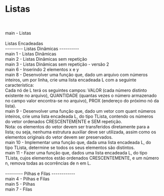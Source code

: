 # Listas<br><br>

main - Listas<br><br>
Listas Encadeadas<br>
--------- Listas Dinâmicas ----------<br>
main 1 - Listas Dinâmicas<br>
main 2 - Listas Dinâmicas sem repetição <br>
main 3 - Listas Dinâmicas sem repetição - versão 2<br>
main 6 - Inserindo 2 elementos x e y<br>
main 8 - Desenvolver uma função que, dado um
arquivo com números inteiros, um por linha, crie uma lista encadeada L com a seguinte característica:<br>
Cada nó de L terá os seguintes campos: VALOR (cada número distinto existente no arquivo), QUANTIDADE (quantas vezes o número armazenado no campo valor encontra-se no arquivo), PROX (endereço do próximo nó da lista).<br>
main 9 - Desenvolver uma função que, dado um vetor com quant números inteiros, crie uma lista encadeada L, do tipo TLista, contendo os números do vetor ordenados
CRESCENTEMENTE e SEM repetição.<br>
Nota: os elementos do vetor devem ser transferidos diretamente para a lista; ou seja, nenhuma estrutura auxiliar deve ser utilizada, assim como os elementos originais do vetor devem ser preservados.<br>
main 10 - Implementar uma função que, dada uma lista encadeada L, do tipo TLista, determine se todos os seus elementos são distintos.<br>
main 11 - Fazer uma função que, dados uma lista encadeada L, do tipo TLista, cujos elementos estão ordenados CRESCENTEMENTE, e um número n, remova todas as ocorrências de n em L.<br><br>
--------- Pilhas e Filas ------------ <br>
main 4 - Pilhas e Filas <br>
main 5 - Pilhas<br>
main 7 - Filas
